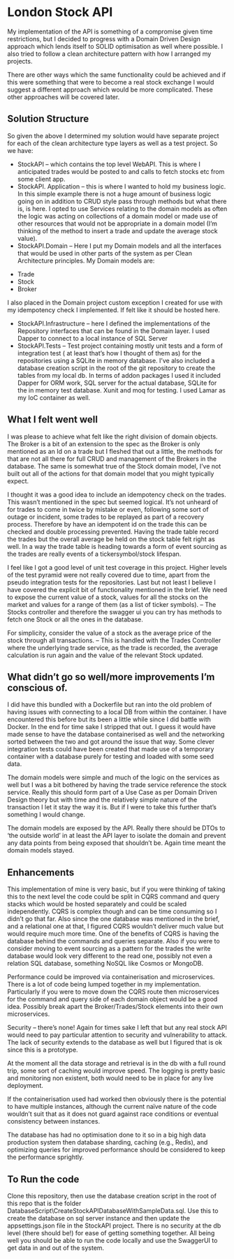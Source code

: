 # London Stock API

My implementation of the API is something of a compromise given time restrictions, but I decided to progress with a Domain Driven Design approach which lends itself to SOLID optimisation as well where possible. I also tried to follow a clean architecture pattern with how I arranged my projects.

There are other ways which the same functionality could be achieved and if this were something that were to become a real stock exchange I would suggest a different approach which would be more complicated. These other approaches will be covered later. 

## Solution Structure
So given the above I determined my solution would have separate project for each of the clean architecture type layers as well as a test project. So we have:

*	StockAPI – which contains the top level WebAPI. This is where I anticipated trades would be posted to and calls to fetch stocks etc from some client app. 
*	StockAPI. Application – this is where I wanted to hold my business logic. In this simple example there is not a huge amount of business logic going on in addition to CRUD style pass through methods but what there is, is here. I opted to use Services relating to the domain models as often the logic was acting on collections of a domain model or made use of other resources that would not be appropriate in a domain model (I’m thinking of the method to insert a trade and update the average stock value).
*	StockAPI.Domain – Here I put my Domain models and all the interfaces that would be used in other parts of the system as per Clean Architecture principles. My Domain models are:
  -	Trade
  -	Stock
  -	Broker
    
I also placed in the Domain project custom exception I created for use with my idempotency check I implemented. If felt like it should be hosted here. 
*	StockAPI.Infrastructure – here I defined the implementations of the Repository interfaces that can be found in the Domain layer. I used Dapper to connect to a local instance of SQL Server
*	StockAPI.Tests – Test project containing mostly unit tests and a form of integration test ( at least that’s how I thought of them as) for the repositories using a SQLite in memory database. 
I’ve also included a database creation script in the root of the git repository to create the tables from my local db. 
In terms of addon packages I used it included Dapper for ORM work, SQL server for the actual database, SQLite for the in memory test database. Xunit and moq for testing. I used Lamar as my IoC container as well.

## What I felt went well

I was please to achieve what felt like the right division of domain objects. The Broker is a bit of an extension to the spec as the Broker is only mentioned as an Id on a trade but I fleshed that out a little, the methods for that are not all there for full CRUD and management of the Brokers in the database. The same is somewhat true of the Stock domain model, I’ve not built out all of the actions for that domain model that you might typically expect. 

I thought it was a good idea to include an idempotency check on the trades. This wasn’t mentioned in the spec but seemed logical. It’s not unheard of for trades to come in twice by mistake or even, following some sort of outage or incident, some trades to be replayed as part of a recovery process. Therefore by have an idempotent id on the trade this can be checked and double processing prevented. 
Having the trade table record the trades but the overall average be held on the stock table felt right as well. In a way the trade table is heading towards a form of event sourcing as the trades are really events of a tickersymbol/stock lifespan.

I feel like I got a good level of unit test coverage in this project. Higher levels of the test pyramid were not really covered due to time, apart from the pseudo integration tests for the repositories. 
Last but not least I believe I have covered the explicit bit of functionality mentioned in the brief. 
We need to expose the current value of a stock, values for all the stocks on the market and values for a range of them (as a list of ticker symbols).  – The Stocks controller and therefore the swagger ui you can try has methods to fetch one Stock or all the ones in the database. 

For simplicity, consider the value of a stock as the average price of the stock through all transactions. – This is handled with the Trades Controller where the underlying trade service, as the trade is recorded, the average calculation is run again and the value of the relevant Stock updated. 

## What didn’t go so well/more improvements I’m conscious of. 

I did have this bundled with a Dockerfile but ran into the old problem of having issues with connecting to a local DB from within the container. I have encountered this before but its been a little while since I did battle with Docker. In the end for time sake I stripped that out. I guess it would have made sense to have the database containerised as well and the networking sorted between the two and got around the issue that way. 
Some clever integration tests could have been created that made use of a temporary container with a database purely for testing and loaded with some seed data. 

The domain models were simple and much of the logic on the services as well but I was a bit bothered by having the trade service reference the stock service. Really this should form part of a Use Case as per Domain Driven Design theory but with time and the relatively simple nature of the transaction I let it stay the way it is. But if I were to take this further that’s something I would change. 

The domain models are exposed by the API. Really there should be DTOs to ‘the outside world’ in at least the API layer to isolate the domain and prevent any data points from being exposed that shouldn’t be. Again time meant the domain models stayed. 

## Enhancements
This implementation of mine is very basic, but if you were thinking of taking this to the next level the code could be split in CQRS command and query stacks which would be hosted separately and could be scaled independently. CQRS is complex though and can be time consuming so I didn’t go that far. Also since the one database was mentioned in the brief, and a relational one at that, I figured CQRS wouldn’t deliver much value but would require much more time. One of the benefits of CQRS is having the database behind the commands and queries separate. Also if you were to consider moving to event sourcing as a pattern for the trades the write database would look very different to the read one, possibly not even a relation SQL database, something NoSQL like Cosmos or MongoDB. 

Performance could be improved via containerisation and microservices. There is a lot of code being lumped together in my implementation. Particularly if you were to move down the CQRS route then microservices for the command and query side of each domain object would be a good idea. Possibly break apart the Broker/Trades/Stock elements into their own microservices.

Security – there’s none! Again for times sake I left that but any real stock API would need to pay particular attention to security and vulnerability to attack. The lack of security extends to the database as well but I figured that is ok since this is a prototype. 

At the moment all the data storage and retrieval is in the db with a full round trip, some sort of caching would improve speed. 
The logging is pretty basic and monitoring non existent, both would need to be in place for any live deployment. 

If the containerisation used had worked then obviously there is the potential to have multiple instances, although the current naïve nature of the code wouldn’t suit that as it does not guard against race conditions or eventual consistency between instances.

The database has had no optimisation done to it so in a big high data production system then  database sharding, caching (e.g., Redis), and optimizing queries for improved performance should be considered to keep the performance sprightly. 

## To Run the code
Clone this repository, then use the database creation script in the root of this repo that is the folder DatabaseScript\CreateStockAPIDatabaseWithSampleData.sql. Use this to create the database on sql server instance and then update the appsettings.json file in the StockAPI project. There is no security at the db level (there should be!) for ease of getting something together. All being well you should be able to run the code locally and use the SwaggerUI to get data in and out of the system. 
